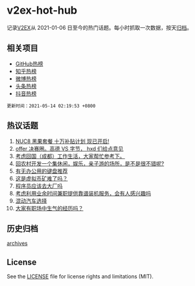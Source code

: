# v2ex-hot-hub

 记录[V2EX](https://www.v2ex.com/)从 2021-01-06 日至今的热门话题。每小时抓取一次数据，按天[归档](archives)。
 
 ## 相关项目

- [GitHub热榜](https://github.com/snaildev/github-hot-hub)
- [知乎热榜](https://github.com/snaildev/zhihu-hot-hub)
- [微博热榜](https://github.com/snaildev/weibo-hot-hub)
- [头条热榜](https://github.com/snaildev/toutiao-hot-hub)
- [抖音热榜](https://github.com/snaildev/douyin-hot-hub)


 `更新时间：2021-05-14 02:19:53 +0800`

## 热议话题

1. [NUC8 黑果套餐 十万补贴计划 现已开启!](https://www.v2ex.com/t/776638)
1. [offer 决赛圈。高德 VS 字节， hxd 们给点意见](https://www.v2ex.com/t/776661)
1. [考虑回国（成都）工作生活，大家帮忙参考下。](https://www.v2ex.com/t/776610)
1. [回农村开发一个集休闲，娱乐，亲子游的场所，是不是很不错呢?](https://www.v2ex.com/t/776622)
1. [有无办公用的键盘推荐](https://www.v2ex.com/t/776687)
1. [这是虚拟币矿难了吗？](https://www.v2ex.com/t/776615)
1. [程序员应该去大厂吗](https://www.v2ex.com/t/776708)
1. [考虑利用业余时间兼职提供靠谱装机服务，会有人感兴趣吗](https://www.v2ex.com/t/776716)
1. [混动汽车选择](https://www.v2ex.com/t/776627)
1. [大家有职场中生气的经历吗？](https://www.v2ex.com/t/776679)

## 历史归档

[archives](archives)

## License

See the [LICENSE](LICENSE) file for license rights and limitations (MIT).
